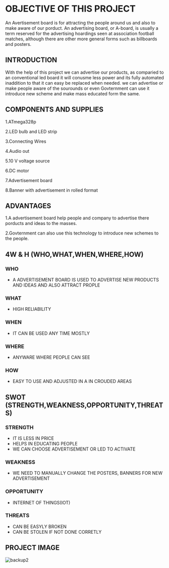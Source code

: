 # OBJECTIVE OF THIS PROJECT
An  Avertisement board is for attracting the people around us and also to make aware of our porduct. An advertising board, or A-board, is usually a term reserved for the advertising hoardings seen at association football matches, although there are other more general forms such as billboards and posters.
## INTRODUCTION
With the help of this project we can advertise our products, as comparied to an conventional led board it will conusme less power and its fully automated inaddition to that it can easy be replaced when needed. we can advertise or make people aware of the sourounds or even Govternment can use it introduce new scheme and make mass educated form the same. 
## COMPONENTS AND SUPPLIES
1.ATmega328p 

2.LED bulb and LED strip

3.Connecting Wires

4.Audio out

5.10 V voltage source

6.DC motor

7.Advertisement board

8.Banner with advertisement in rolled format
## ADVANTAGES
1.A advertisement board help people and company to advertise there porducts and ideas to the masses.

2.Govternment can also use this technology to introduce new schemes to the people. 
## 4W & H (WHO,WHAT,WHEN,WHERE,HOW)
### WHO
*  A ADVERTISEMENT BOARD IS USED TO ADVERTISE NEW PRODUCTS AND IDEAS AND ALSO ATTRACT PROPLE
### WHAT
  - HIGH RELIABILITY
### WHEN
  -  IT CAN BE USED ANY TIME MOSTLY
### WHERE
  -  ANYWARE WHERE PEOPLE CAN SEE
### HOW
  -  EASY TO USE AND ADJUSTED IN A IN CROUDED AREAS
## SWOT (STRENGTH,WEAKNESS,OPPORTUNITY,THREATS)
### STRENGTH
  -  IT IS LESS IN PRICE
  -  HELPS IN EDUCATING PEOPLE
  -  WE CAN CHOOSE ADVERTISEMENT OR LED TO ACTIVATE
### WEAKNESS
-  WE NEED TO MANUALLY CHANGE THE POSTERS, BANNERS FOR NEW ADVERTISEMENT
### OPPORTUNITY
  -  INTERNET OF THINGS(IOT)
### THREATS
  -  CAN BE EASYLY BROKEN
  -  CAN BE STOLEN IF NOT DONE CORRETLY
## PROJECT IMAGE
![backup2](https://user-images.githubusercontent.com/104137902/164801465-8aa81e47-8772-4762-b0e8-a6a11599f58c.png)
